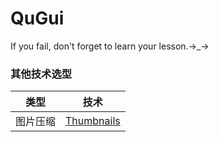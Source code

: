# QuGui
If you fail, don't forget to learn your lesson.→_→

### 其他技术选型
 
|类型|技术|
| :--------: | :--------:|
| 图片压缩| [Thumbnails](https://github.com/coobird/thumbnailator)|